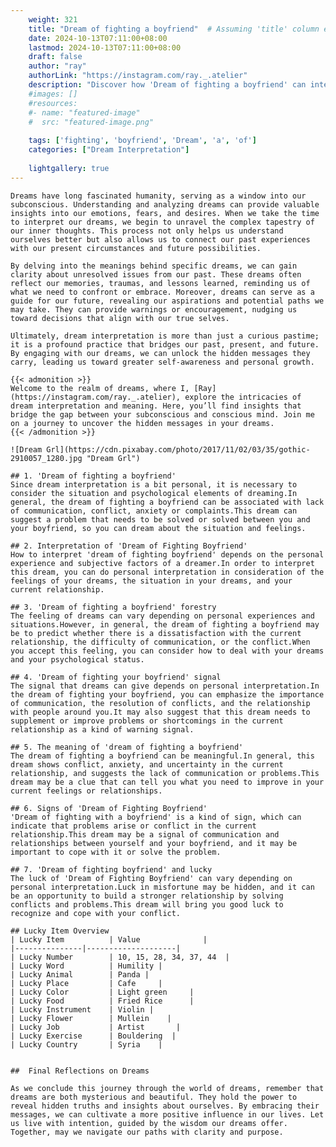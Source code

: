 ```yaml
---
    weight: 321
    title: "Dream of fighting a boyfriend"  # Assuming 'title' column exists
    date: 2024-10-13T07:11:00+08:00
    lastmod: 2024-10-13T07:11:00+08:00
    draft: false
    author: "ray"
    authorLink: "https://instagram.com/ray._.atelier"
    description: "Discover how 'Dream of fighting a boyfriend' can interpret your future and uncover its significant meanings in your life."
    #images: []
    #resources:
    #- name: "featured-image"
    #  src: "featured-image.png"
    
    tags: ['fighting', 'boyfriend', 'Dream', 'a', 'of']
    categories: ["Dream Interpretation"]
    
    lightgallery: true
---
```

    
    Dreams have long fascinated humanity, serving as a window into our subconscious. Understanding and analyzing dreams can provide valuable insights into our emotions, fears, and desires. When we take the time to interpret our dreams, we begin to unravel the complex tapestry of our inner thoughts. This process not only helps us understand ourselves better but also allows us to connect our past experiences with our present circumstances and future possibilities.
    
    By delving into the meanings behind specific dreams, we can gain clarity about unresolved issues from our past. These dreams often reflect our memories, traumas, and lessons learned, reminding us of what we need to confront or embrace. Moreover, dreams can serve as a guide for our future, revealing our aspirations and potential paths we may take. They can provide warnings or encouragement, nudging us toward decisions that align with our true selves.
    
    Ultimately, dream interpretation is more than just a curious pastime; it is a profound practice that bridges our past, present, and future. By engaging with our dreams, we can unlock the hidden messages they carry, leading us toward greater self-awareness and personal growth.
    
    {{< admonition >}}
    Welcome to the realm of dreams, where I, [Ray](https://instagram.com/ray._.atelier), explore the intricacies of dream interpretation and meaning. Here, you’ll find insights that bridge the gap between your subconscious and conscious mind. Join me on a journey to uncover the hidden messages in your dreams.
    {{< /admonition >}}
    
    ![Dream Grl](https://cdn.pixabay.com/photo/2017/11/02/03/35/gothic-2910057_1280.jpg "Dream Grl")
    
    ## 1. 'Dream of fighting a boyfriend'
    Since dream interpretation is a bit personal, it is necessary to consider the situation and psychological elements of dreaming.In general, the dream of fighting a boyfriend can be associated with lack of communication, conflict, anxiety or complaints.This dream can suggest a problem that needs to be solved or solved between you and your boyfriend, so you can dream about the situation and feelings.
    
    ## 2. Interpretation of 'Dream of Fighting Boyfriend'
    How to interpret 'dream of fighting boyfriend' depends on the personal experience and subjective factors of a dreamer.In order to interpret this dream, you can do personal interpretation in consideration of the feelings of your dreams, the situation in your dreams, and your current relationship.
    
    ## 3. 'Dream of fighting a boyfriend' forestry
    The feeling of dreams can vary depending on personal experiences and situations.However, in general, the dream of fighting a boyfriend may be to predict whether there is a dissatisfaction with the current relationship, the difficulty of communication, or the conflict.When you accept this feeling, you can consider how to deal with your dreams and your psychological status.
    
    ## 4. 'Dream of fighting your boyfriend' signal
    The signal that dreams can give depends on personal interpretation.In the dream of fighting your boyfriend, you can emphasize the importance of communication, the resolution of conflicts, and the relationship with people around you.It may also suggest that this dream needs to supplement or improve problems or shortcomings in the current relationship as a kind of warning signal.
    
    ## 5. The meaning of 'dream of fighting a boyfriend'
    The dream of fighting a boyfriend can be meaningful.In general, this dream shows conflict, anxiety, and uncertainty in the current relationship, and suggests the lack of communication or problems.This dream may be a clue that can tell you what you need to improve in your current feelings or relationships.
    
    ## 6. Signs of 'Dream of Fighting Boyfriend'
    'Dream of fighting with a boyfriend' is a kind of sign, which can indicate that problems arise or conflict in the current relationship.This dream may be a signal of communication and relationships between yourself and your boyfriend, and it may be important to cope with it or solve the problem.
    
    ## 7. 'Dream of fighting boyfriend' and lucky
    The luck of 'Dream of Fighting Boyfriend' can vary depending on personal interpretation.Luck in misfortune may be hidden, and it can be an opportunity to build a stronger relationship by solving conflicts and problems.This dream will bring you good luck to recognize and cope with your conflict.
    
    ## Lucky Item Overview
    | Lucky Item          | Value              |
    |---------------|--------------------|
    | Lucky Number        | 10, 15, 28, 34, 37, 44  |
    | Lucky Word          | Humility |
    | Lucky Animal        | Panda |
    | Lucky Place         | Cafe     |
    | Lucky Color         | Light green     |
    | Lucky Food          | Fried Rice      |
    | Lucky Instrument    | Violin |
    | Lucky Flower        | Mullein    |
    | Lucky Job           | Artist       |
    | Lucky Exercise      | Bouldering  |
    | Lucky Country       | Syria    |
    
    
    ##  Final Reflections on Dreams
    
    As we conclude this journey through the world of dreams, remember that dreams are both mysterious and beautiful. They hold the power to reveal hidden truths and insights about ourselves. By embracing their messages, we can cultivate a more positive influence in our lives. Let us live with intention, guided by the wisdom our dreams offer. Together, may we navigate our paths with clarity and purpose.
    